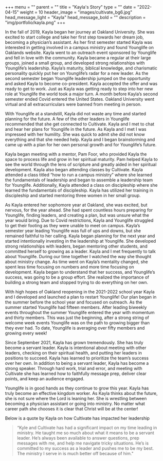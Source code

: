 +++
menu = ""
parent = ""
title = "Kayla's Story"
type = ""
date = "2022-04-15"
weight = 10
header_image = "images/cultivate_bg6.jpg"
head_message_light = "Kayla"
head_message_bold = ""
description = "img/portfolio/kayla.png"
+++

In the fall of 2019, Kayla began her journey at Oakland University.  She was excited to start college and take her first step towards her dream job, becoming a physician’s assistant. As her first semester started Kayla was interested in getting involved in a campus ministry and found Younglife on Oaklands website. Kayla went to an outreach event sponsored by Younglife and fell in love with the community. Kayla became a regular at their large groups, joined a small group, and developed strong relationships with Younglife’s leadership. Kayla’s maturity, biblical knowledge, and charismatic personality quickly put her on Younglife’s radar for a new leader. As the second semester began Younglife leadership jumped on the opportunity and asked Kayla to become co-president. Kayla accepted the offer and was ready to get to work. Just as Kayla was getting ready to step into her new role at Younglife the world took a major turn. A month before Kayla’s second semester ended Covid entered the United States. Oakland University went virtual and all extracurriculars were banned from meeting in person.

With Younglife at a standstill, Kayla did not waste any time and started planning for the future. A few of the other leaders in Younglife recommended that she get connected to Cultivate. Kayla and I met to chat and hear her plans for Younglife in the future. As Kayla and I met I was impressed with her humility. She was quick to admit she did not know everything and that she needed help. Kayla and I began brainstorming and came up with a plan for her own personal growth and for Younglife’s future.

Kayla began meeting with a mentor, Pam Foor, who provided Kayla the space to process life and grow in her spiritual maturity. Pam helped Kayla to see the world through the lens of scripture and greatly aided in her spiritual development. Kayla also began attending classes by Cultivate. Kayla attended a class titled “how to run a campus ministry” where she learned the fundamentals of leadership and began to assemble a leadership team for Younglife. Additionally, Kayla attended a class on discipleship where she learned the fundamentals of discipleship. Kayla has utilized her training in discipleship and started mentoring three women in her small group.

As Kayla entered her sophomore year at Oakland, she was excited, but nervous, for the year ahead. She had spent countless hours preparing for Younglife, finding leaders, and creating a plan, but was unsure what the year would bring. Due to Covid restrictions, Kayla and Younglife struggled to get their footing as they were unable to meet on campus. Kayla’s semester year leading Younglife was full of ups and downs, but she remained faithful to her calling. Kayla began planning for the next year and started intentionally investing in the leadership at Younglife. She developed strong relationships with leaders, began mentoring other students, and committed herself to growing as a leader. Kayla and I met frequently to talk about Younglife. During our time together I watched the way she thought about ministry change. As time went on Kayla’s mentality changed, she spent less time focusing on numbers and more time focusing on development. Kayla began to understand that her success, and Younglife’s success, was going to be a group effort. She realized the importance of building a strong team and stopped trying to do everything on her own.

With high hopes of Oakland reopening in the 2021-2022 school year Kayla and I developed and launched a plan to restart Younglife! Our plan began in the summer before the school year and focused on outreach. As the summer started Younglife had fifteen members. After leading biweekly events throughout the summer Younglife entered the year with momentum and thirty members. This was just the beginning, after a strong string of welcome week events Younglife was on the path to growing bigger than they ever had. To date, Younglife is averaging over fifty members and growing every week!

Since September 2021, Kayla has grown tremendously. She has truly become a servant leader. Kayla is intentional about meeting with other leaders, checking on their spiritual health, and putting her leaders in positions to succeed. Kayla has learned to prioritize the team’s success over her own. In addition to being a servant leader, Kayla has become a strong speaker. Through hard work, trial and error, and meeting with Cultivate she has learned how to faithfully message prep, deliver clear points, and keep an audience engaged.
 
Younglife is in good hands as they continue to grow this year. Kayla has truly become an effective kingdom worker. As Kayla thinks about the future, she is not sure where the Lord is leaning her. She is wrestling between becoming a physician assistant or going into ministry. No matter what career path she chooses it is clear that Christ will be at the center! 

Below is a quote by Kayla on how Cultivate has impacted her leadership

>“Kyle and Cultivate has had a significant impact on my time leading in ministry. He taught me so much about what it means to be a servant leader. He’s always been available to answer questions, prep messages with me, and help me navigate tricky situations. He’s is committed to my success as a leader and pushes me to be my best. The ministry I serve in is much better off because of him."
